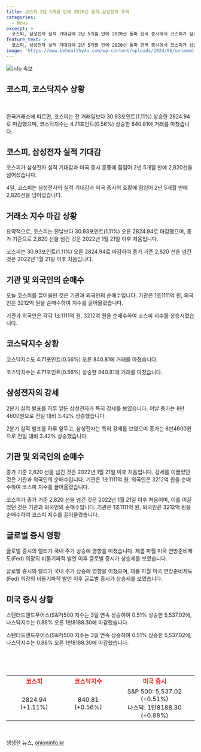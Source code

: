 ```yaml
---
title: 코스피 2년 5개월 만에 2820선 돌파…삼성전자 주목
categories:
  - News
excerpt: >
  코스피, 삼성전자 실적 기대감에 2년 5개월 만에 2820선 돌파 한국 증시에서 코스피가 삼성전자 실적 기대감과 미국 증시 호황에 힘입어 2년 5개월 만에 2,820선을 돌파했다. 기관과 외국인의 순매수로 코스피는 30.93포인트(1.11%) 오른 2824.94에 마감했으며, 코스닥지수도 4.71포인트(0.56%) 상승했다. 삼성전자의 2분기 영업이익 컨센서스는 1127.45% 급증할 것으로 전망되고, 미국 증시의 호황도 국내 주가 상승에 영향을 주었다. S&P500 지수와 나스닥지수도 사상 최고치를 경신했다.
feature_text: >
  코스피, 삼성전자 실적 기대감에 2년 5개월 만에 2820선 돌파 한국 증시에서 코스피가 삼성전자 실적 기대감과 미국 증시 호황에 힘입어 2년 5개월 만에 2,820선을 돌파했다. 기관과 외국인의 순매수로 코스피는 30.93포인트(1.11%) 오른 2824.94에 마감했으며, 코스닥지수도 4.71포인트(0.56%) 상승했다. 삼성전자의 2분기 영업이익 컨센서스는 1127.45% 급증할 것으로 전망되고, 미국 증시의 호황도 국내 주가 상승에 영향을 주었다. S&P500 지수와 나스닥지수도 사상 최고치를 경신했다.
image: 'https://www.behealthy4u.com/wp-content/uploads/2024/06/unnamed-file.png'
---
```


<p><img src="https://www.behealthy4u.com/wp-content/uploads/2024/06/unnamed-file.png" alt="info 속보" /></p>

<h2 data-ke-size="size26">코스피, 코스닥지수 상황</h2>

<p data-ke-size="size16">&nbsp;</p>

<p>한국거래소에 따르면, 코스피는 전 거래일보다 30.93포인트(1.11%) 상승한 2824.94로 마감했으며, 코스닥지수는 4.71포인트(0.56%) 상승한 840.81에 거래를 마쳤습니다.</p>

<h2 data-ke-size="size26">코스피, 삼성전자 실적 기대감</h2>

<p data-ke-size="size16">코스피가 삼성전자 실적 기대감과 미국 증시 훈풍에 힘입어 2년 5개월 만에 2,820선을 넘어섰습니다.</p>

<p>4일, 코스피는 삼성전자의 실적 기대감과 미국 증시의 호황에 힘입어 2년 5개월 만에 2,820선을 넘어섰습니다.</p>

<h2 data-ke-size="size26">거래소 지수 마감 상황</h2>

<p data-ke-size="size16">요약적으로, 코스피는 전날보다 30.93포인트(1.11%) 오른 2824.94로 마감했으며, 종가 기준으로 2,820 선을 넘긴 것은 2022년 1월 21일 이후 처음입니다.</p>

<p>코스피는 30.93포인트(1.11%) 오른 2824.94로 마감하여 종가 기준 2,820 선을 넘긴 것은 2022년 1월 21일 이후 처음입니다.</p>

<h2 data-ke-size="size26">기관 및 외국인의 순매수</h2>

<p data-ke-size="size16">오늘 코스피를 끌어올린 것은 기관과 외국인의 순매수입니다. 기관은 1조1111억 원, 외국인은 3212억 원을 순매수하여 지수를 끌어올렸습니다.</p>

<p>기관과 외국인은 각각 1조1111억 원, 3212억 원을 순매수하여 코스피 지수를 상승시켰습니다.</p>

<h2 data-ke-size="size26">코스닥지수 상황</h2>

<p data-ke-size="size16">코스닥지수도 4.71포인트(0.56%) 오른 840.81에 거래를 마쳤습니다.</p>

<p>코스닥지수는 4.71포인트(0.56%) 상승한 840.81에 거래를 마쳤습니다.</p>

<h2 data-ke-size="size26">삼성전자의 강세</h2>

<p data-ke-size="size16">2분기 실적 발표를 하루 앞둔 삼성전자가 특히 강세를 보였습니다. 이날 종가는 8만4600원으로 전일 대비 3.42% 상승했습니다.</p>

<p>2분기 실적 발표를 하루 앞두고, 삼성전자는 특히 강세를 보였으며 종가는 8만4600원으로 전일 대비 3.42% 상승했습니다.</p>

<h2 data-ke-size="size26">기관 및 외국인의 순매수</h2>

<p data-ke-size="size16">종가 기준 2,820 선을 넘긴 것은 2022년 1월 21일 이후 처음입니다. 강세를 이끌었던 것은 기관과 외국인의 순매수입니다. 기관은 1조1111억 원, 외국인은 3212억 원을 순매수하여 코스피 지수를 끌어올렸습니다.</p>

<p>코스피가 종가 기준 2,820 선을 넘긴 것은 2022년 1월 21일 이후 처음이며, 이를 이끌었던 것은 기관과 외국인의 순매수입니다. 기관은 1조1111억 원, 외국인은 3212억 원을 순매수하여 코스피 지수를 끌어올렸습니다.</p>

<h2 data-ke-size="size26">글로벌 증시 영향</h2>

<p data-ke-size="size16">글로벌 증시의 랠리가 국내 주가 상승에 영향을 미쳤습니다. 제롬 파월 미국 연방준비제도(Fed) 의장의 비둘기파적 발언 이후 글로벌 증시가 상승세를 보였습니다.</p>

<p>글로벌 증시의 랠리가 국내 주가 상승에 영향을 미쳤으며, 제롬 파월 미국 연방준비제도(Fed) 의장의 비둘기파적 발언 이후 글로벌 증시가 상승세를 보였습니다.</p>

<h2 data-ke-size="size26">미국 증시 상황</h2>

<p data-ke-size="size16">스탠더드앤드푸어스(S&P)500 지수는 3일 연속 상승하여 0.51% 상승한 5,537.02에, 나스닥지수는 0.88% 오른 1만8188.30에 마감했습니다.</p>

<p>스탠더드앤드푸어스(S&amp;P)500 지수는 3일 연속 상승하여 0.51% 상승한 5,537.02에, 나스닥지수는 0.88% 오른 1만8188.30에 마감했습니다.</p>

<p data-ke-size="size16">&nbsp;</p>

<p data-ke-size="size16">&nbsp;</p>

<table>
<tbody>
<tr>
<td style="text-align: center; height: 17px;"><b><span style="color: #ee2323;">코스피</span></b></td>
<td style="text-align: center; height: 17px;"><b><span style="color: #ee2323;">코스닥지수</span></b></td>
<td style="text-align: center; height: 17px;"><b><span style="color: #ee2323;">미국 증시</span></b></td>
</tr>
<tr>
<td style="text-align: center; height: 17px;">2824.94 (+1.11%)</td>
<td style="text-align: center; height: 17px;">840.81 (+0.56%)</td>
<td style="text-align: center; height: 17px;">S&amp;P 500: 5,537.02 (+0.51%)<br />나스닥: 1만8188.30 (+0.88%)</td>
</tr>
</tbody>
</table>

<p data-ke-size="size16">&nbsp;</p>
생생한 뉴스, <a href="https://onioninfo.kr" rel="dofollow">onioninfo.kr</a>


